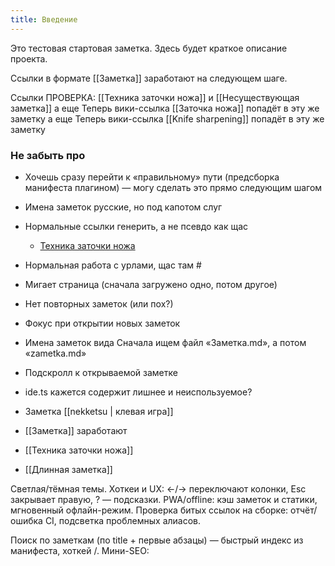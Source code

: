 ```yaml
---
title: Введение
---
```


Это тестовая стартовая заметка. Здесь будет краткое описание проекта.

Ссылки в формате [[Заметка]] заработают на следующем шаге.

Ссылки ПРОВЕРКА: [[Техника заточки ножа]] и [[Несуществующая заметка]]
а еще Теперь вики-ссылка [[Заточка ножа]] попадёт в эту же заметку
а еще Теперь вики-ссылка [[Knife sharpening]] попадёт в эту же заметку


### Не забыть про 
- Хочешь сразу перейти к «правильному» пути (предсборка манифеста плагином) — могу сделать это прямо следующим шагом

- Имена заметок русские, но под капотом слуг

- Нормальные ссылки генерить, а не псевдо как щас 
  - <a href="#" class="wikilink" data-slug="tehnika-zatochki-nozha" data-missing="false">Техника заточки ножа</a>
- Нормальная работа с урлами, щас там #
- Мигает страница (сначала загружено одно, потом другое)
- Нет повторных заметок (или пох?)
- Фокус при открытии новых заметок
- Имена заметок вида Сначала ищем файл «Заметка.md», а потом «zametka.md»
- Подскролл к открываемой заметке
- ide.ts кажется содержит лишнее и неиспользуемое?
- Заметка [[nekketsu | клевая игра]]
- [[Заметка]] заработают
-  [[Техника заточки ножа]]
- [[Длинная заметка]]


Светлая/тёмная темы.
Хоткеи и UX: ←/→ переключают колонки, Esc закрывает правую, ? — подсказки.
PWA/offline: кэш заметок и статики, мгновенный офлайн-режим.
Проверка битых ссылок на сборке: отчёт/ошибка CI, подсветка проблемных алиасов.

Поиск по заметкам (по title + первые абзацы) — быстрый индекс из манифеста, хоткей /.
Мини-SEO: <title>, meta description из frontmatter, canonical, опционально sitemap.
Сохранение позиций скролла между сессиями (localStorage) и «продолжить чтение».
Полировка визуала под Энди: тонкие детали типографики, вертикальный ритм, 
